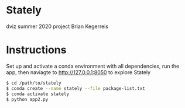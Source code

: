 # Stately
dviz summer 2020 project
Brian Kegerreis

# Instructions
Set up and activate a conda environment with all dependencies, run the app, then naviagte to http://127.0.0.1:8050 to explore Stately
```sh
$ cd /path/to/stately
$ conda create --name stately --file package-list.txt
$ conda activate stately
$ python app2.py
```
